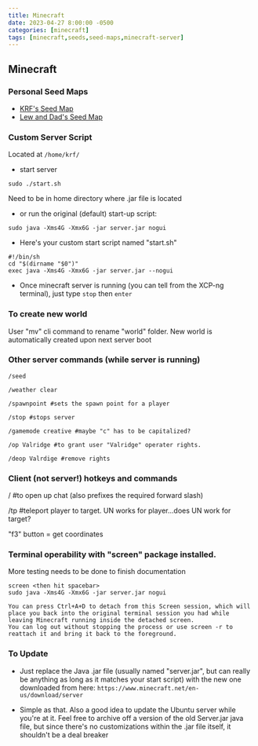 ```yaml
---
title: Minecraft
date: 2023-04-27 8:00:00 -0500
categories: [minecraft]
tags: [minecraft,seeds,seed-maps,minecraft-server]
---
```


## Minecraft

### Personal Seed Maps
* [KRF's Seed Map](https://www.chunkbase.com/apps/seed-map#-1182128540532934599)
* [Lew and Dad's Seed Map](https://www.chunkbase.com/apps/seed-map#-6953476837232445004)

### Custom Server Script
Located at `/home/krf/`
* start server
```terminal
sudo ./start.sh
```
Need to be in home directory where .jar file is located

* or run the original (default) start-up script:
```terminal
sudo java -Xms4G -Xmx6G -jar server.jar nogui
```
* Here's your custom start script named "start.sh"
```terminal
#!/bin/sh
cd "$(dirname "$0")"
exec java -Xms4G -Xmx6G -jar server.jar --nogui
```

* Once minecraft server is running (you can tell from the XCP-ng terminal), just type `stop` then `enter`

### To create new world
User "mv" cli command to rename "world" folder.  New world is automatically created upon next server boot

### Other server commands (while server is running)
```terminal
/seed

/weather clear

/spawnpoint #sets the spawn point for a player

/stop #stops server

/gamemode creative #maybe "c" has to be capitalized?

/op Valridge #to grant user "Valridge" operater rights.  

/deop Valrdige #remove rights
```

### Client (not server!) hotkeys and commands

/ #to open up chat (also prefixes the required forward slash)

/tp <player> <target> #teleport player to target.  UN works for player...does UN work for target?

"f3" button = get coordinates

### Terminal operability with "screen" package installed.
More testing needs to be done to finish documentation
```terminal
screen <then hit spacebar>
sudo java -Xms4G -Xmx6G -jar server.jar nogui

You can press Ctrl+A+D to detach from this Screen session, which will place you back into the original terminal session you had while leaving Minecraft running inside the detached screen. 
You can log out without stopping the process or use screen -r to reattach it and bring it back to the foreground.
```

### To Update

* Just replace the Java .jar file (usually named "server.jar", but can really be anything as long as it matches your start script) with the new one downloaded from here: `https://www.minecraft.net/en-us/download/server`


* Simple as that.  Also a good idea to update the Ubuntu server while you're at it.  Feel free to archive off a version of the old Server.jar java file, but since there's no customizations within the .jar file itself, it shouldn't be a deal breaker